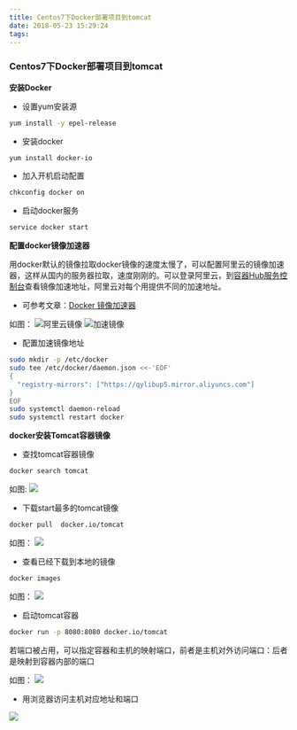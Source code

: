 ```yaml
---
title: Centos7下Docker部署项目到tomcat
date: 2018-05-23 15:29:24
tags:
---
```


### Centos7下Docker部署项目到tomcat

**安装Docker**

* 设置yum安装源
``` bash
yum install -y epel-release
```
* 安装docker
``` bash
yum install docker-io
```
* 加入开机启动配置
``` bash
chkconfig docker on
```
* 启动docker服务
``` bash
service docker start
```


**配置docker镜像加速器**

用docker默认的镜像拉取docker镜像的速度太慢了，可以配置阿里云的镜像加速器，这样从国内的服务器拉取，速度刚刚的。可以登录阿里云，到[容器Hub服务控制台](https://cr.console.aliyun.com/?spm=a2c4e.11153940.blogcont29941.10.5c6e69d6B6SGKI)查看镜像加速地址，阿里云对每个用提供不同的加速地址。
* 可参考文章：[Docker 镜像加速器](https://yq.aliyun.com/articles/29941?spm=5176.10695662.1996646101.searchclickresult.696064a352OVFc)

如图：
![阿里云镜像](images/docker7.png)
![加速镜像](images/docker1.png)

* 配置加速镜像地址

``` bash
sudo mkdir -p /etc/docker
sudo tee /etc/docker/daemon.json <<-'EOF'
{
  "registry-mirrors": ["https://qylibup5.mirror.aliyuncs.com"]
}
EOF
sudo systemctl daemon-reload
sudo systemctl restart docker
```

**docker安装Tomcat容器镜像**
* 查找tomcat容器镜像
``` bash
docker search tomcat
```
如图:
![](images/docker2.png)

* 下载start最多的tomcat镜像
``` bash
docker pull  docker.io/tomcat
```
如图：
![](images/docker3.png)

* 查看已经下载到本地的镜像
``` bash
docker images
```
如图：
![](images/docker4.png)

* 启动tomcat容器
``` bash
docker run -p 8080:8080 docker.io/tomcat
```
若端口被占用，可以指定容器和主机的映射端口，前者是主机对外访问端口：后者是映射到容器内部的端口

如图：
![](images/docker5.png)

* 用浏览器访问主机对应地址和端口

![](images/docker8.png)
